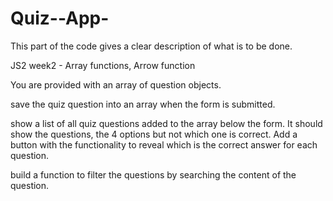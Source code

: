 # Quiz--App-

This part of the code gives a clear description of what is to be done.

JS2 week2 - Array functions, Arrow function

You are provided with an array of question objects.

save the quiz question into an array when the form is submitted.

show a list of all quiz questions added to the array below the form. It should show the questions, the 4 options but not which one is correct. Add a button with the functionality to reveal which is the correct answer for each question.

build a function to filter the questions by searching the content of the question.
